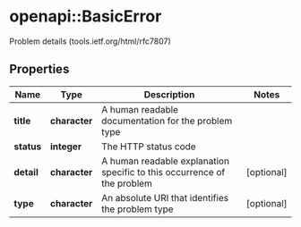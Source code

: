 # openapi::BasicError

Problem details (tools.ietf.org/html/rfc7807)

## Properties
Name | Type | Description | Notes
------------ | ------------- | ------------- | -------------
**title** | **character** | A human readable documentation for the problem type | 
**status** | **integer** | The HTTP status code | 
**detail** | **character** | A human readable explanation specific to this occurrence of the problem | [optional] 
**type** | **character** | An absolute URI that identifies the problem type | [optional] 


